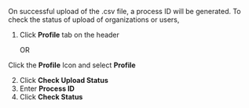On successful upload of the .csv file, a process ID will be generated. To check the status of upload of organizations or users,

1. Click **Profile** tab on the header

   OR
 
  Click the **Profile** Icon and select **Profile**

2. Click **Check Upload Status**
3. Enter **Process ID** 
4. Click **Check Status**
